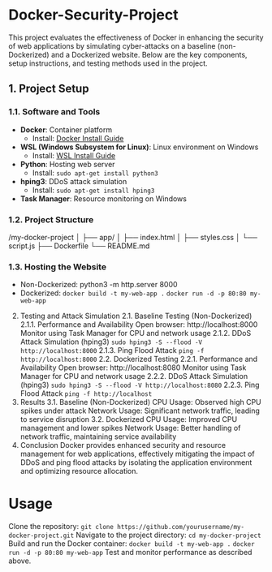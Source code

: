 # Docker-Security-Project


This project evaluates the effectiveness of Docker in enhancing the security of web applications by simulating cyber-attacks on a baseline (non-Dockerized) and a Dockerized website. Below are the key components, setup instructions, and testing methods used in the project.

## 1. Project Setup

### 1.1. Software and Tools

- **Docker**: Container platform
  - Install: [Docker Install Guide](https://docs.docker.com/get-docker/)
- **WSL (Windows Subsystem for Linux)**: Linux environment on Windows
  - Install: [WSL Install Guide](https://docs.microsoft.com/en-us/windows/wsl/install)
- **Python**: Hosting web server
  - Install: `sudo apt-get install python3`
- **hping3**: DDoS attack simulation
  - Install: `sudo apt-get install hping3`
- **Task Manager**: Resource monitoring on Windows

### 1.2. Project Structure
/my-docker-project
│
├── app/
│ ├── index.html
│ ├── styles.css
│ └── script.js
├── Dockerfile
└── README.md

### 1.3. Hosting the Website
- Non-Dockerized: python3 -m http.server 8000
- Dockerized:
`docker build -t my-web-app .`
`docker run -d -p 80:80 my-web-app`

2. Testing and Attack Simulation
2.1. Baseline Testing (Non-Dockerized)
2.1.1. Performance and Availability
Open browser: http://localhost:8000
Monitor using Task Manager for CPU and network usage
2.1.2. DDoS Attack Simulation (hping3)
`sudo hping3 -S --flood -V http://localhost:8000`
2.1.3. Ping Flood Attack
`ping -f http://localhost:8000`
2.2. Dockerized Testing
2.2.1. Performance and Availability
Open browser: http://localhost:8080
Monitor using Task Manager for CPU and network usage
2.2.2. DDoS Attack Simulation (hping3)
`sudo hping3 -S --flood -V http://localhost:8080`
2.2.3. Ping Flood Attack
`ping -f http://localhost`
3. Results
3.1. Baseline (Non-Dockerized)
CPU Usage: Observed high CPU spikes under attack
Network Usage: Significant network traffic, leading to service disruption
3.2. Dockerized
CPU Usage: Improved CPU management and lower spikes
Network Usage: Better handling of network traffic, maintaining service availability
4. Conclusion
Docker provides enhanced security and resource management for web applications, effectively mitigating the impact of DDoS and ping flood attacks by isolating the application environment and optimizing resource allocation.

# Usage
Clone the repository:
`git clone https://github.com/yourusername/my-docker-project.git`
Navigate to the project directory:
`cd my-docker-project`
Build and run the Docker container:
`docker build -t my-web-app .`
`docker run -d -p 80:80 my-web-app`
Test and monitor performance as described above.

